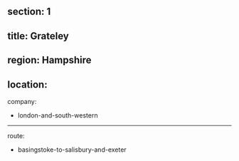 ﻿section: 1
----
title: Grateley
----
region: Hampshire
----
location: 
----
company:
- london-and-south-western
----
route:
- basingstoke-to-salisbury-and-exeter

